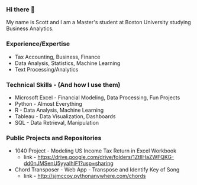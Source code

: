### Hi there 👋


My name is Scott and I am a Master's student at Boston University studying Business Analytics. 



### Experience/Expertise
* Tax Accounting, Business, Finance
* Data Analysis, Statistics, Machine Learning
* Text Processing/Analytics

### Technical Skills - (And how I use them)
* Microsoft Excel - Financial Modeling, Data Processing, Fun Projects
* Python - Almost Everything
* R - Data Analysis, Machine Learning
* Tableau - Data Visualization, Dashboards
* SQL - Data Retrieval, Manipulation

### Public Projects and Repositories 
* 1040 Project - Modeling US Income Tax Return in Excel Workbook
  * link - https://drive.google.com/drive/folders/1ZtIlHaZWFQKG-dd0nJMSenU5yyaIhIF1?usp=sharing
* Chord Transposer - Web App - Transpose and Identify Key of Song
  * link - http://sjmccoy.pythonanywhere.com/chords
  



<!--
**jsmc17/jsmc17** is a ✨ _special_ ✨ repository because its `README.md` (this file) appears on your GitHub profile.

Here are some ideas to get you started:

- 🔭 I’m currently working on ...
- 🌱 I’m currently learning ...
- 👯 I’m looking to collaborate on ...
- 🤔 I’m looking for help with ...
- 💬 Ask me about ...
- 📫 How to reach me: ...
- 😄 Pronouns: ...
- ⚡ Fun fact: ...
-->
